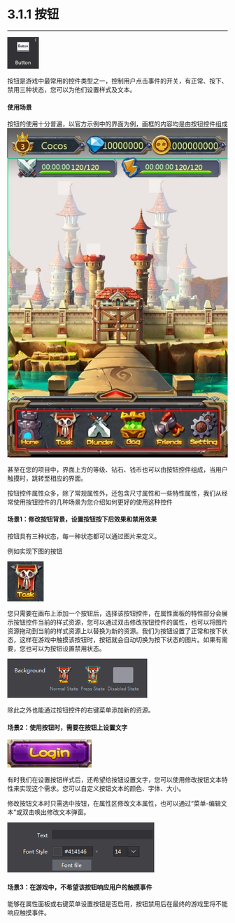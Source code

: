 # 3.1.1 按钮
---

![image](res/image059.png)

按钮是游戏中最常用的控件类型之一，控制用户点击事件的开关，有正常、按下、禁用三种状态，您可以为他们设置样式及文本。

#### 使用场景
按钮的使用十分普遍，以官方示例中的界面为例，画框的内容均是由按钮控件组成
![image](res/image060.jpg)

甚至在您的项目中，界面上方的等级、钻石、钱币也可以由按钮控件组成，当用户触摸时，跳转至相应的界面。

按钮控件属性众多，除了常规属性外，还包含尺寸属性和一些特性属性，我们从经常使用按钮控件的几种场景为您介绍如何更好的使用这种控件
#### 场景1：修改按钮背景，设置按钮按下后效果和禁用效果
按钮具有三种状态，每一种状态都可以通过图片来定义。

例如实现下图的按钮

![image](res/image061.png)

您只需要在画布上添加一个按钮后，选择该按钮控件，在属性面板的特性部分会展示按钮控件当前的样式资源，您可以通过双击修改按钮控件的属性，也可以将图片资源拖动到当前的样式资源上以替换为新的资源。我们为按钮设置了正常和按下状态，这样在游戏中触摸该按钮时，按钮就会自动切换为按下状态的图片。如果有需要，您也可以为按钮设置禁用状态。

![image](res/image062.png)

除此之外也能通过按钮控件的右键菜单添加新的资源。
#### 场景2：使用按钮时，需要在按钮上设置文字

![image](res/image063.png)

有时我们在设置按钮样式后，还希望给按钮设置文字，您可以使用修改按钮文本特性来实现这个需求。您可以自定义按钮文本的颜色、字体、大小。

修改按钮文本时只需选中按钮，在属性区修改文本属性，也可以通过“菜单-编辑文本”或双击唤出修改文本弹窗。

![image](res/image064.png)

#### 场景3：在游戏中，不希望该按钮响应用户的触摸事件
能够在属性面板或右键菜单设置按钮是否启用，按钮禁用后在最终的游戏里将不能响应触摸事件。
